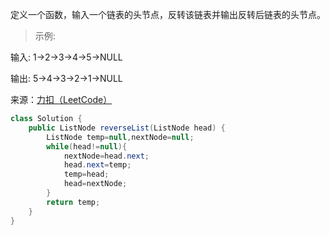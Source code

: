 定义一个函数，输入一个链表的头节点，反转该链表并输出反转后链表的头节点。


>示例:

输入: 1->2->3->4->5->NULL

输出: 5->4->3->2->1->NULL

来源：[力扣（LeetCode）](https://leetcode-cn.com/problems/fan-zhuan-lian-biao-lcof)

```java
class Solution {
    public ListNode reverseList(ListNode head) {
        ListNode temp=null,nextNode=null;
        while(head!=null){
            nextNode=head.next;
            head.next=temp;
            temp=head;
            head=nextNode;
        }
        return temp;
    }
}
```
